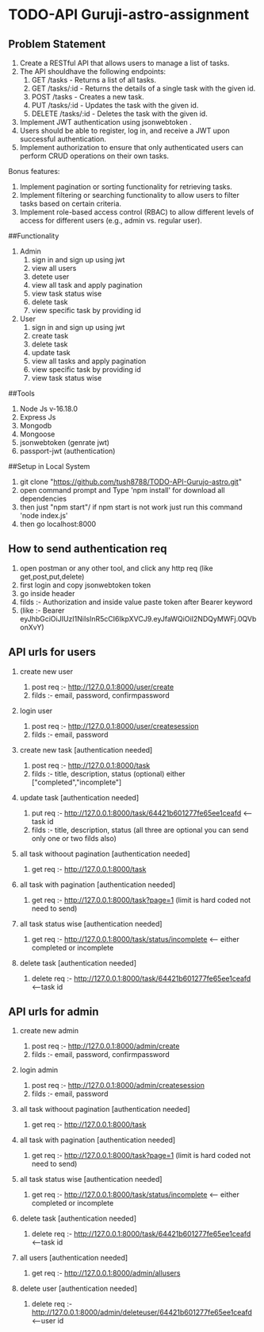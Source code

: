 # TODO-API Guruji-astro-assignment
 
## Problem Statement 
1. Create a RESTful API that allows users to manage a list of tasks.
2. The API shouldhave the following endpoints:
    1. GET /tasks - Returns a list of all tasks.
    2. GET /tasks/:id - Returns the details of a single task with the given id.
    3. POST /tasks - Creates a new task.
    4. PUT /tasks/:id - Updates the task with the given id.
    5. DELETE /tasks/:id - Deletes the task with the given id.
3. Implement JWT authentication using jsonwebtoken .
4. Users should be able to register, log in, and receive a JWT upon successful authentication.
5. Implement authorization to ensure that only authenticated users can perform CRUD operations on their own tasks.

Bonus features:
1. Implement pagination or sorting functionality for retrieving tasks.
2. Implement filtering or searching functionality to allow users to filter tasks based on certain criteria.
3. Implement role-based access control (RBAC) to allow different levels of access for different users (e.g., admin vs. regular user).


##Functionality 
1. Admin   
    1. sign in and sign up using jwt
    2. view all users
    3. detete user
    4. view all task and apply pagination
    5. view task status wise 
    6. delete task
    7. view specific task by providing id
2. User 
    1. sign in and sign up using jwt
    2. create task
    3. delete task
    4. update task
    5. view all tasks and apply pagination
    6. view specific task by providing id
    7. view task status wise 


##Tools
1. Node Js v-16.18.0
2. Express Js
3. Mongodb 
4. Mongoose
5. jsonwebtoken (genrate jwt)
6. passport-jwt (authentication)


##Setup in Local System

1. git clone "https://github.com/tush8788/TODO-API-Gurujo-astro.git"
2. open command prompt and Type 'npm install' for download all dependencies
3. then just "npm start"/ if npm start is not work just run this command 'node index.js'
4. then go localhost:8000


## How to send authentication req
1. open postman or any other tool, and click any http req (like get,post,put,delete)
2. first login and copy jsonwebtoken token
3. go inside header 
4. filds :- Authorization and inside value paste token after Bearer keyword 
5. (like :- Bearer eyJhbGciOiJIUzI1NiIsInR5cCI6IkpXVCJ9.eyJfaWQiOiI2NDQyMWFj.0QVbonXvY) 


## API urls for users 
1. create new user
    1. post req :- http://127.0.0.1:8000/user/create
    2. filds :- email, password, confirmpassword

2. login user
    1. post req :- http://127.0.0.1:8000/user/createsession
    2. filds :- email, password

3. create new task [authentication needed]
    1. post req :- http://127.0.0.1:8000/task
    2. filds :- title, description, status (optional) either ["completed","incomplete"]

4. update task [authentication needed]
    1. put req :- http://127.0.0.1:8000/task/64421b601277fe65ee1ceafd  <--task id
    2. filds :- title, description, status (all three are optional you can send only one or two filds also)

5. all task withoout pagination [authentication needed]
    1. get req :- http://127.0.0.1:8000/task

6. all task with pagination [authentication needed]
    1. get req :- http://127.0.0.1:8000/task?page=1 (limit is hard coded not need to send)

7. all task status wise [authentication needed]
    1. get req :- http://127.0.0.1:8000/task/status/incomplete  <-- either completed or incomplete

8. delete task [authentication needed]
    1. delete req :- http://127.0.0.1:8000/task/64421b601277fe65ee1ceafd  <--task id


## API urls for admin
1. create new admin
    1. post req :- http://127.0.0.1:8000/admin/create
    2. filds :- email, password, confirmpassword

2. login admin
    1. post req :- http://127.0.0.1:8000/admin/createsession
    2. filds :- email, password

3. all task withoout pagination [authentication needed]
    1. get req :- http://127.0.0.1:8000/task

4. all task with pagination [authentication needed]
    1. get req :- http://127.0.0.1:8000/task?page=1 (limit is hard coded not need to send)

5. all task status wise [authentication needed]
    1. get req :- http://127.0.0.1:8000/task/status/incomplete  <-- either completed or incomplete

6. delete task [authentication needed]
    1. delete req :- http://127.0.0.1:8000/task/64421b601277fe65ee1ceafd  <--task id

7. all users [authentication needed]
    1. get req :- http://127.0.0.1:8000/admin/allusers

8. delete user [authentication needed]
    1. delete req :- http://127.0.0.1:8000/admin/deleteuser/64421b601277fe65ee1ceafd <--user id
